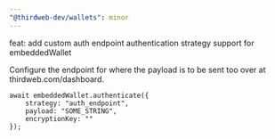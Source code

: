 ```yaml
---
"@thirdweb-dev/wallets": minor
---
```


feat: add custom auth endpoint authentication strategy support for embeddedWallet

Configure the endpoint for where the payload is to be sent too over at thirdweb.com/dashboard.

```typsecript
await embeddedWallet.authenticate({
    strategy: "auth_endpoint",
    payload: "SOME_STRING",
    encryptionKey: ""
});
```
